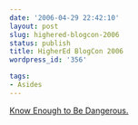 ```yaml
---
date: '2006-04-29 22:42:10'
layout: post
slug: highered-blogcon-2006
status: publish
title: HigherEd BlogCon 2006
wordpress_id: '356'

tags:
- Asides
---
```


[Know Enough to Be Dangerous.](http://www.higheredblogcon.com/webdev/lawson/index.html)

